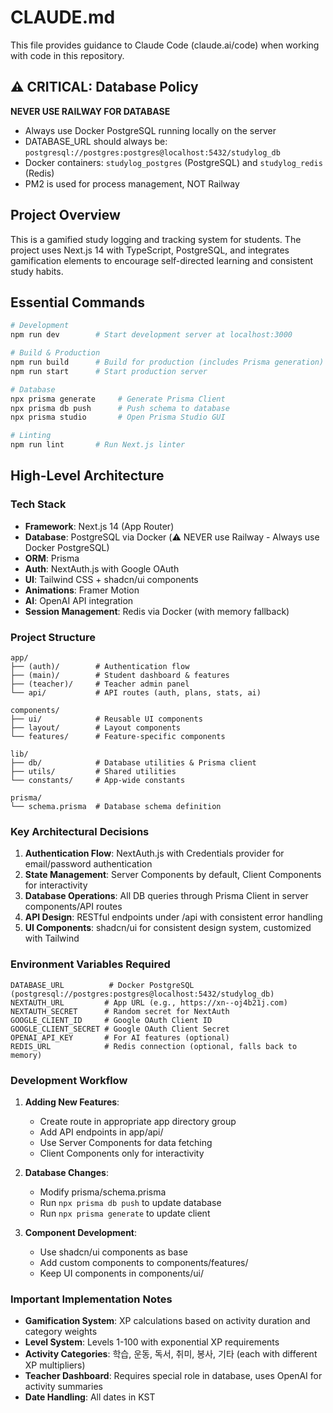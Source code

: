 # CLAUDE.md

This file provides guidance to Claude Code (claude.ai/code) when working with code in this repository.

## ⚠️ CRITICAL: Database Policy

**NEVER USE RAILWAY FOR DATABASE**
- Always use Docker PostgreSQL running locally on the server
- DATABASE_URL should always be: `postgresql://postgres:postgres@localhost:5432/studylog_db`
- Docker containers: `studylog_postgres` (PostgreSQL) and `studylog_redis` (Redis)
- PM2 is used for process management, NOT Railway

## Project Overview

This is a gamified study logging and tracking system for students. The project uses Next.js 14 with TypeScript, PostgreSQL, and integrates gamification elements to encourage self-directed learning and consistent study habits.

## Essential Commands

```bash
# Development
npm run dev        # Start development server at localhost:3000

# Build & Production
npm run build      # Build for production (includes Prisma generation)
npm run start      # Start production server

# Database
npx prisma generate     # Generate Prisma Client
npx prisma db push      # Push schema to database
npx prisma studio       # Open Prisma Studio GUI

# Linting
npm run lint       # Run Next.js linter
```

## High-Level Architecture

### Tech Stack
- **Framework**: Next.js 14 (App Router)
- **Database**: PostgreSQL via Docker (⚠️ NEVER use Railway - Always use Docker PostgreSQL)
- **ORM**: Prisma
- **Auth**: NextAuth.js with Google OAuth
- **UI**: Tailwind CSS + shadcn/ui components
- **Animations**: Framer Motion
- **AI**: OpenAI API integration
- **Session Management**: Redis via Docker (with memory fallback)

### Project Structure
```
app/
├── (auth)/        # Authentication flow
├── (main)/        # Student dashboard & features
├── (teacher)/     # Teacher admin panel
└── api/           # API routes (auth, plans, stats, ai)

components/
├── ui/            # Reusable UI components
├── layout/        # Layout components
└── features/      # Feature-specific components

lib/
├── db/            # Database utilities & Prisma client
├── utils/         # Shared utilities
└── constants/     # App-wide constants

prisma/
└── schema.prisma  # Database schema definition
```

### Key Architectural Decisions

1. **Authentication Flow**: NextAuth.js with Credentials provider for email/password authentication
2. **State Management**: Server Components by default, Client Components for interactivity
3. **Database Operations**: All DB queries through Prisma Client in server components/API routes
4. **API Design**: RESTful endpoints under /api with consistent error handling
5. **UI Components**: shadcn/ui for consistent design system, customized with Tailwind

### Environment Variables Required
```
DATABASE_URL          # Docker PostgreSQL (postgresql://postgres:postgres@localhost:5432/studylog_db)
NEXTAUTH_URL         # App URL (e.g., https://xn--oj4b21j.com)
NEXTAUTH_SECRET      # Random secret for NextAuth
GOOGLE_CLIENT_ID     # Google OAuth Client ID
GOOGLE_CLIENT_SECRET # Google OAuth Client Secret
OPENAI_API_KEY       # For AI features (optional)
REDIS_URL            # Redis connection (optional, falls back to memory)
```

### Development Workflow

1. **Adding New Features**:
   - Create route in appropriate app directory group
   - Add API endpoints in app/api/
   - Use Server Components for data fetching
   - Client Components only for interactivity

2. **Database Changes**:
   - Modify prisma/schema.prisma
   - Run `npx prisma db push` to update database
   - Run `npx prisma generate` to update client

3. **Component Development**:
   - Use shadcn/ui components as base
   - Add custom components to components/features/
   - Keep UI components in components/ui/

### Important Implementation Notes

- **Gamification System**: XP calculations based on activity duration and category weights
- **Level System**: Levels 1-100 with exponential XP requirements
- **Activity Categories**: 학습, 운동, 독서, 취미, 봉사, 기타 (each with different XP multipliers)
- **Teacher Dashboard**: Requires special role in database, uses OpenAI for activity summaries
- **Date Handling**: All dates in KST